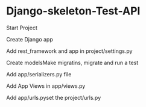 # Django-skeleton-Test-API

Start Project

Create Django app

Add rest_framework and app in project/settings.py

Create modelsMake migratins, migrate and run a test

Add app/serializers.py file

Add App Views in app/views.py

Add app/urls.pyset the project/urls.py
